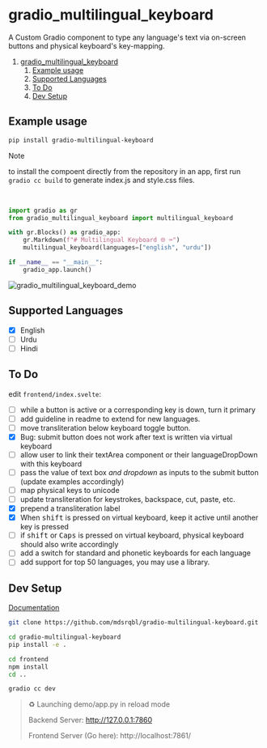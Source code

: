 
# gradio_multilingual_keyboard

A Custom Gradio component to type any language's text via on-screen buttons and physical keyboard's key-mapping.

1. [gradio\_multilingual\_keyboard](#gradio_multilingual_keyboard)
   1. [Example usage](#example-usage)
   2. [Supported Languages](#supported-languages)
   3. [To Do](#to-do)
   4. [Dev Setup](#dev-setup)

## Example usage

```bash
pip install gradio-multilingual-keyboard
```

> [!Note]
> to install the compoent directly from the repository in an app, first run `gradio cc build` to generate index.js and style.css files.

<br>

```python
import gradio as gr
from gradio_multilingual_keyboard import multilingual_keyboard

with gr.Blocks() as gradio_app:
    gr.Markdown(f"# Multilingual Keyboard 🌐 ⌨")
    multilingual_keyboard(languages=["english", "urdu"])

if __name__ == "__main__":
    gradio_app.launch()
```

![gradio_multilingual_keyboard_demo](https://github.com/user-attachments/assets/043c1d2c-0262-4620-8b15-5a1ae7090f77)

## Supported Languages

- [x] English
- [ ] Urdu
- [ ] Hindi

## To Do

edit `frontend/index.svelte`:

- [ ] while a button is active or a corresponding key is down, turn it primary
- [ ] add guideline in readme to extend for new languages.
- [ ] move transliteration below keyboard toggle button.
- [x] Bug: submit button does not work after text is written via virtual keyboard
- [ ] allow user to link their textArea component or their languageDropDown with this keyboard
- [ ] pass the value of text box _and dropdown_ as inputs to the submit button (update examples accordingly)
- [ ] map physical keys to unicode
- [ ] update transliteration for keystrokes, backspace, cut, paste, etc.
- [x] prepend a transliteration label
- [x] When <kbd>shift</kbd> is pressed on virtual keyboard, keep it active until another key is pressed
- [ ] if <kbd>shift</kbd> or <kbd>Caps</kbd> is pressed on virtual keyboard, physical keyboard should also write accordingly
- [ ] add a switch for standard and phonetic keyboards for each language
- [ ] add support for top 50 languages, you may use a library.

## Dev Setup

[Documentation](https://www.gradio.app/guides/custom-components-in-five-minutes)

```bash
git clone https://github.com/mdsrqbl/gradio-multilingual-keyboard.git
```

```bash
cd gradio-multilingual-keyboard
pip install -e .
```

```bash
cd frontend
npm install
cd ..
```

```bash
gradio cc dev
```

> ♻ Launching demo/app.py in reload mode
>
> Backend Server:  http://127.0.0.1:7860
> 
> Frontend Server (Go here): http://localhost:7861/
